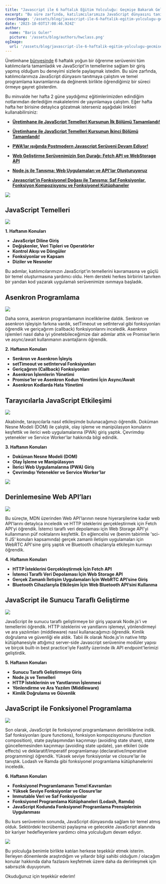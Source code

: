 ```yaml
---
title: "Javascript ile 6 haftalık Eğitim Yolculuğu: Geçmişe Bakarak Geleceği Öğretebilmek"
excerpt: "Bu süre zarfında, katılımcılarımıza JavaScript dünyasını tanıtmaya çalıştım ve temel programlama kavramlarına da değinerek birlikte öğrendiğimiz bir süreci örmeye gayret gösterdim."
coverImage: '/assets/blog/javascript-ile-6-haftalik-egitim-yolculugu-gecmise-bakarak-gelecegi-ogretebilmek/cover.png'
date: '2023-10-03T17:08:46.924Z'
author:
  name: "Baris Guler"
  picture: '/assets/blog/authors/hwclass.png'
ogImage:
  url: '/assets/blog/javascript-ile-6-haftalik-egitim-yolculugu-gecmise-bakarak-gelecegi-ogretebilmek/cover.png'
---
```


Üretimhane [bünyesinde](https://uretimhane.com.tr/etkinlikler/javascript-egitimi/) 6 haftalık yoğun bir öğrenme serüvenini tüm katılımcılarla tamamladık ve JavaScript'in temellerine sağlam bir giriş yapmış olduğum bu deneyimi sizlerle paylaşmak istedim. Bu süre zarfında, katılımcılarımıza JavaScript dünyasını tanıtmaya çalıştım ve temel programlama kavramlarına da değinerek birlikte öğrendiğimiz bir süreci örmeye gayret gösterdim.

Bu minvalde her hafta 2 güne yaydığımız eğitimlerimizden edindiğim notlarımdan derlediğim makalelerimi de yayınlamaya çalıştım. Eğer hafta hafta her birisine detaylıca gözatmak isterseniz aşağıdaki linkleri kullanabilirsiniz:

- **[Üretimhane ile JavaScript Temelleri Kursunun İlk Bölümü Tamamlandı!](https://hwclass.dev/posts/uretimhane-ile-javascript-temelleri-kursunun-ilk-bolumu-tamamlandi)**

- **[Üretimhane ile JavaScript Temelleri Kursunun İkinci Bölümü Tamamlandı!](https://hwclass.dev/posts/uretimhane-ile-javascript-temelleri-kursunun-ikinci-bolumu-tamamlandi)**

- **[PWA’lar ışığında Postmodern Javascript Serüveni Devam Ediyor!](https://hwclass.dev/posts/pwalar-isiginda-postmodern-javascript-seruveni-devam-ediyor)**

- **[Web Geliştirme Serüvenimizin Son Durağı: Fetch API ve WebStorage API](https://hwclass.dev/posts/web-gelistirme-seruvenimizin-son-duragi-fetch-api-ve-webstorage-api)**

- **[Node.js ile Tanışma: Web Uygulamaları ve API'lar Oluşturuyoruz](https://hwclass.dev/posts/nodejs-ile-tanisma-web-uygulamalari-ve-apilar-olusturuyoruz)**

- **[Javascript’in Fonksiyonel Doğası ile Tanışma: Saf Fonksiyonlar, Fonksiyon Kompozisyonu ve Fonksiyonel Kütüphaneler](https://hwclass.dev/posts/javascriptin-fonksiyonel-dogasi-ile-tanisma-saf-fonksiyonlar-fonksiyon-kompozisyonu-ve-fonksiyonel-kutuphaneler)**

![](/assets/blog/javascript-ile-6-haftalik-egitim-yolculugu-gecmise-bakarak-gelecegi-ogretebilmek/course.png)

## JavaScript Temelleri

![](/assets/blog/javascript-ile-6-haftalik-egitim-yolculugu-gecmise-bakarak-gelecegi-ogretebilmek/1st-week.png)

**1. Haftanın Konuları**

* __JavaScript Diline Giriş__
* __Değişkenler, Veri Tipleri ve Operatörler__
* __Kontrol Akışı ve Döngüler__
* __Fonksiyonlar ve Kapsam__
* __Diziler ve Nesneler__

Bu adımlar, katılımcılarımızın JavaScript'in temellerini kavramasına ve güçlü bir temel oluşturmasına yardımcı oldu. Hem dersteki herkes birbirini tanırken bir yandan kod yazarak uygulamalı serüvenimize ısınmaya başladık.

## Asenkron Programlama

![](/assets/blog/javascript-ile-6-haftalik-egitim-yolculugu-gecmise-bakarak-gelecegi-ogretebilmek/2nd-week.png)

Daha sonra, asenkron programlamanın inceliklerine daldık. Senkron ve asenkron işleyişin farkına vardık, setTimeout ve setInterval gibi fonksiyonları öğrendik ve geriçağırım (callback) fonksiyonlarını inceledik. Asenkron işlemleri nasıl daha iyi yönetebileceğimize dair adımlar attık ve Promise'lerin ve async/await kullanmanın avantajlarını öğrendik.

**2. Haftanın Konuları**

* __Senkron ve Asenkron İşleyiş__
* __setTimeout ve setInterval Fonksiyonları__
* __Geriçağırım (Callback) Fonksiyonları__
* __Asenkron İşlemlerin Yönetimi__
* __Promise’ler ve Asenkron Kodun Yönetimi İçin Async/Await__
* __Asenkron Kodlarda Hata Yönetimi__

## Tarayıcılarla JavaScript Etkileşimi

![](/assets/blog/javascript-ile-6-haftalik-egitim-yolculugu-gecmise-bakarak-gelecegi-ogretebilmek/3rd-week.png)

Akabinde, tarayıcılarla nasıl etkileşimde bulunacağımızı öğrendik. Doküman Nesne Modeli (DOM) ile çalıştık, olay işleme ve manipülasyon konularını keşfettik ve ilerici web uygulamalarına (PWA) giriş yaptık. Çevrimdışı yetenekler ve Service Worker'lar hakkında bilgi edindik.

**3. Haftanın Konuları**

* __Doküman Nesne Modeli (DOM)__
* __Olay İşleme ve Manipülasyon__
* __İlerici Web Uygulamalarına (PWA) Giriş__
* __Çevrimdışı Yetenekler ve Service Worker’lar__

![](/assets/blog/javascript-ile-6-haftalik-egitim-yolculugu-gecmise-bakarak-gelecegi-ogretebilmek/slides.png)

## Derinlemesine Web API’ları

![](/assets/blog/javascript-ile-6-haftalik-egitim-yolculugu-gecmise-bakarak-gelecegi-ogretebilmek/4th-week.png)

Bu süreçte, MDN üzerinden Web API'larının nesne hiyerarşilerine kadar web API'larını detaylıca inceledik ve HTTP isteklerini gerçekleştirmek için Fetch API'yi öğrendik. İstemci taraflı veri depolaması için Web Storage API'yi kullanmanın püf noktalarını keşfettik. En eğlencelisi ve (benim tabirimle 'sci-fi JS' konuları kapsamında) gerçek zamanlı iletişim uygulamaları için WebRTC API'sine giriş yaptık ve Bluetooth cihazlarıyla etkileşim kurmayı öğrendik.

**4. Haftanın Konuları**

* __HTTP İsteklerini Gerçekleştirmek İçin Fetch API__
* __İstemci Taraflı Veri Depolaması İçin Web Storage API__
* __Gerçek Zamanlı İletişim Uygulamaları İçin WebRTC API’sine Giriş__
* __Bluetooth Cihazlarıyla Etkileşim İçin Web Bluetooth API’sini Kullanma__

## JavaScript ile Sunucu Taraflı Geliştirme

![](/assets/blog/javascript-ile-6-haftalik-egitim-yolculugu-gecmise-bakarak-gelecegi-ogretebilmek/5th-week.png)

JavaScript ile sunucu taraflı geliştirmeye bir giriş yaparak Node.js'i ve temellerini öğrendik. HTTP isteklerini ve yanıtlarını işlemeyi, yönlendirmeyi ve ara yazılımları (middleware) nasıl kullanacağımızı öğrendik. Kimlik doğrulama ve güvenliği ele aldık. Tabii ilk olarak Node.js'in native http kütüphanesiyle attığımız server-side Javascript serüvenine modüler yapısı ve birçok built-in best practice'iyle Fastify üzerinde ilk API endpoint'lerimizi geliştirdik.

**5. Haftanın Konuları**

* __Sunucu Taraflı Geliştirmeye Giriş__
* __Node.js ve Temelleri__
* __HTTP İsteklerinin ve Yanıtlarının İşlenmesi__
* __Yönlendirme ve Ara Yazılım (Middleware)__
* __Kimlik Doğrulama ve Güvenlik__

## JavaScript ile Fonksiyonel Programlama

![](/assets/blog/javascript-ile-6-haftalik-egitim-yolculugu-gecmise-bakarak-gelecegi-ogretebilmek/6th-week.png)

Son olarak, JavaScript ile fonksiyonel programlamanın derinliklerine indik. Saf fonksiyonları (pure functions), fonksiyon kompozisyonunu (function composition), state paylaşımından kaçınmayı (avoiding state share), state güncellemesinden kaçınmayı (avoiding state update), yan etkileri (side effects) ve deklaratif/imperatif programlamayı (declarative/imperative programming) öğrendik. Yüksek seviye fonksiyonlar ve closure'lar ile tanıştık. Lodash ve Ramda gibi fonksiyonel programlama kütüphanelerini inceledik.

**6. Haftanın Konuları**

* __Fonksiyonel Programlamanın Temel Kavramları__
* __Yüksek Seviye Fonksiyonlar ve Closure’lar__
* __Immutable Veri ve Saf Fonksiyonlar__
* __Fonksiyonel Programlama Kütüphaneleri (Lodash, Ramda)__
* __JavaScript Kodunda Fonksiyonel Programlama Prensiplerinin Uygulanması__

Bu kurs serüveninin sonunda, JavaScript dünyasında sağlam bir temel atmış olduk. Sektördeki tecrübemizi paylaşma ve gelecekte JavaScript alanında bir kariyer hedefleyenlere yardımcı olma yolculuğum devam ediyor.

![](/assets/blog/javascript-ile-6-haftalik-egitim-yolculugu-gecmise-bakarak-gelecegi-ogretebilmek/live.png)

Bu yolculuğa benimle birlikte katılan herkese teşekkür etmek isterim. İlerleyen dönemlerde araştırdığım ve yıllardır bilgi sahibi olduğum / olacağım konular hakkında daha fazlasını keşfetmek üzere daha da derinleşmek için sabırsızlık duyuyorum.

Okuduğunuz için teşekkür ederim!
